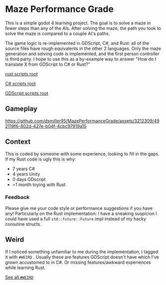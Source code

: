 # Maze Performance Grade

This is a simple godot 4 learning project.
The goal is to solve a maze in fewer steps than any of the AIs.
After solving the maze, the path you took to solve the maze is compared to a couple AI's paths.

The game logic is re-implemented in GDScript, C#, and Rust: 
all of the source files have rough equivalents in the other 2 languages.
Only the maze generation and solving code is implemented, and the first person controller is third party.
I hope to use this as a by-example way to answer "How do I translate X from GDScript to C# or Rust?"

[rust scripts root](/rust/src/maze_scripts)

[C# scripts root](/godot/csharp/maze_scripts)

[GDScript scripts root](/godot/gdscript/maze_scripts)


## Gameplay

https://github.com/dsmiller95/MazePerformanceGrade/assets/3212309/492119f6-802d-427e-b04f-4cbc97919a15

## Context

This is coded by someone with some experience, looking to fill in the gaps. If my Rust code is ugly this is why:
- 7 years C#
- 4 years Unity
- 0 days GDscript
- ~1 month toying with Rust

### Feedback

Please give me your code style or performance suggestions if you have any! 
Particularly on the Rust implementation: I have a sneaking suspicion I could have used a full `std::future::Future` impl instead of my hacky coroutine structs.

## Weird

If I noticed something unfamiliar to me during the implementation, I tagged it with `#WEIRD` .
Usually these are features GDScript doesn't have which I've grown accustomed to in C#.
Or missing features/awkward experiences while learning Rust.

[See all `#WEIRD`](https://github.com/search?q=repo%3Adsmiller95%2FMazePerformanceGrade+%23WEIRD&type=code)



